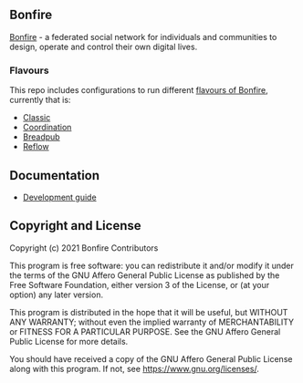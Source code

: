## Bonfire 
[Bonfire](https://bonfirenetworks.org/) - a federated social network for individuals and communities to design, operate and control their own digital lives.

### Flavours
This repo includes configurations to run different [flavours of Bonfire](https://bonfirenetworks.org/apps), currently that is:
* [Classic](flavours/classic) 
* [Coordination](flavours/coordination) 
* [Breadpub](flavours/breadpub) 
* [Reflow](flavours/reflow) 


## Documentation

* [Development guide](docs/HACKING.md) 


## Copyright and License

Copyright (c) 2021 Bonfire Contributors

This program is free software: you can redistribute it and/or modify
it under the terms of the GNU Affero General Public License as
published by the Free Software Foundation, either version 3 of the
License, or (at your option) any later version.

This program is distributed in the hope that it will be useful, but
WITHOUT ANY WARRANTY; without even the implied warranty of
MERCHANTABILITY or FITNESS FOR A PARTICULAR PURPOSE.  See the GNU
Affero General Public License for more details.

You should have received a copy of the GNU Affero General Public
License along with this program.  If not, see <https://www.gnu.org/licenses/>.
